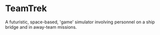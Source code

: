 # TeamTrek
A futuristic, space-based, 'game' simulator involving personnel on a ship bridge and in away-team missions.
